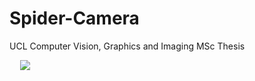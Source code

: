 # Spider-Camera
UCL Computer Vision, Graphics and Imaging MSc Thesis  

<p align="center" style="width: 50px;"><img src ="https://raw.githubusercontent.com/germain-hug/SpiderCamera/master/imgs/overview.png" /></p>  
